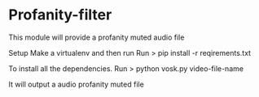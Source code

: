 # Profanity-filter
This module will provide a profanity muted audio file

Setup
Make a virtualenv and then run 
Run > pip install -r reqirements.txt

To install all the dependencies.
Run > python vosk.py video-file-name

It will output a audio profanity muted file
